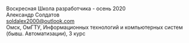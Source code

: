 Воскресная Школа разработчика - осень 2020  
Александр Солдатов  
soldalex2000@outlook.com  
Омск, ОмГТУ, Информационных технологий и компьютерных систем (бывш. Автоматизации), 3 курс
